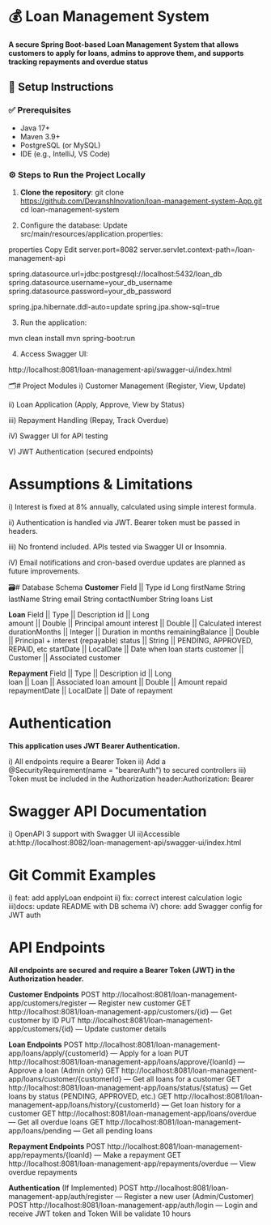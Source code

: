 # 💰 Loan Management System

**A secure Spring Boot-based Loan Management System that allows customers to apply for loans, admins to approve them, and supports tracking repayments and overdue status**

## 🔧 Setup Instructions

### ✅ Prerequisites

- Java 17+
- Maven 3.9+
- PostgreSQL (or MySQL)
- IDE (e.g., IntelliJ, VS Code)

### ⚙️ Steps to Run the Project Locally

1. **Clone the repository**:
   git clone https://github.com/DevanshInovation/loan-management-system-App.git
   cd loan-management-system

2. Configure the database:
Update src/main/resources/application.properties:

properties
Copy
Edit
server.port=8082
server.servlet.context-path=/loan-management-api

spring.datasource.url=jdbc:postgresql://localhost:5432/loan_db
spring.datasource.username=your_db_username
spring.datasource.password=your_db_password

spring.jpa.hibernate.ddl-auto=update
spring.jpa.show-sql=true

3. Run the application:

mvn clean install
mvn spring-boot:run

4. Access Swagger UI:

http://localhost:8081/loan-management-api/swagger-ui/index.html

🗂# Project Modules
i) Customer Management (Register, View, Update)

ii) Loan Application (Apply, Approve, View by Status)

iii) Repayment Handling (Repay, Track Overdue)

iV) Swagger UI for API testing

V) JWT Authentication (secured endpoints)

# Assumptions & Limitations
i) Interest is fixed at 8% annually, calculated using simple interest formula.

ii) Authentication is handled via JWT. Bearer token must be passed in headers.

iii) No frontend included. APIs tested via Swagger UI or Insomnia.

iV) Email notifications and cron-based overdue updates are planned as future improvements.

🗃# Database Schema
**Customer**
Field ||	Type
id	Long
firstName	String
lastName	String
email	String
contactNumber	String
loans  List<Loan>


**Loan**
Field || Type ||	Description
id ||  	Long	
amount || Double || Principal amount
interest ||	Double ||	Calculated interest
durationMonths ||	Integer ||	Duration in months
remainingBalance ||	Double ||	Principal + interest (repayable)
status ||	String ||	PENDING, APPROVED, REPAID, etc
startDate ||	LocalDate ||	Date when loan starts
customer ||	Customer ||	Associated customer

**Repayment**
Field || Type ||	Description
id ||	Long	
loan ||	Loan ||	Associated loan
amount ||	Double ||	Amount repaid
repaymentDate ||	LocalDate ||	Date of repayment


# Authentication
**This application uses JWT Bearer Authentication.**

i) All endpoints require a Bearer Token
ii) Add a @SecurityRequirement(name = "bearerAuth") to secured controllers
iii) Token must be included in the Authorization header:Authorization: Bearer <your-jwt-token>


# Swagger API Documentation
i) OpenAPI 3 support with Swagger UI
ii)Accessible at:http://localhost:8082/loan-management-api/swagger-ui/index.html

#  Git Commit Examples
i) feat: add applyLoan endpoint
ii) fix: correct interest calculation logic
iii)docs: update README with DB schema
iV) chore: add Swagger config for JWT auth


# API Endpoints
 **All endpoints are secured and require a Bearer Token (JWT) in the Authorization header.**

**Customer Endpoints**
POST http://localhost:8081/loan-management-app/customers/register — Register new customer
GET http://localhost:8081/loan-management-app/customers/{id} — Get customer by ID
PUT http://localhost:8081/loan-management-app/customers/{id} — Update customer details

**Loan Endpoints**
POST http://localhost:8081/loan-management-app/loans/apply/{customerId} — Apply for a loan
PUT http://localhost:8081/loan-management-app/loans/approve/{loanId} — Approve a loan (Admin only)
GET http://localhost:8081/loan-management-app/loans/customer/{customerId} — Get all loans for a customer
GET http://localhost:8081/loan-management-app/loans/status/{status} — Get loans by status (PENDING, APPROVED, etc.)
GET http://localhost:8081/loan-management-app/loans/history/{customerId} — Get loan history for a customer
GET http://localhost:8081/loan-management-app/loans/overdue — Get all overdue loans
GET http://localhost:8081/loan-management-app/loans/pending — Get all pending loans

**Repayment Endpoints**
POST http://localhost:8081/loan-management-app/repayments/{loanId} — Make a repayment
GET http://localhost:8081/loan-management-app/repayments/overdue — View overdue repayments

**Authentication** (If Implemented)
POST http://localhost:8081/loan-management-app/auth/register — Register a new user (Admin/Customer)
POST http://localhost:8081/loan-management-app/auth/login — Login and receive JWT token and Token Will be validate 10 hours




    


